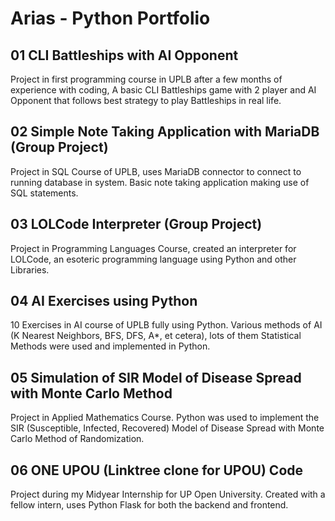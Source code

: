 # Arias - Python Portfolio

## 01 CLI Battleships with AI Opponent
Project in first programming course in UPLB after a few months of experience with coding, A basic CLI Battleships game with 2 player and AI Opponent that follows best strategy to play Battleships in real life.

## 02 Simple Note Taking Application with MariaDB (Group Project)
Project in SQL Course of UPLB, uses MariaDB connector to connect to running database in system. Basic note taking application making use of SQL statements.

## 03 LOLCode Interpreter (Group Project)
Project in Programming Languages Course, created an interpreter for LOLCode, an esoteric programming language using Python and other Libraries.

## 04 AI Exercises using Python
10 Exercises in AI course of UPLB fully using Python. Various methods of AI (K Nearest Neighbors, BFS, DFS, A*, et cetera), lots of them Statistical Methods were used and implemented in Python.

## 05 Simulation of SIR Model of Disease Spread with Monte Carlo Method
Project in Applied Mathematics Course. Python was used to implement the SIR (Susceptible, Infected, Recovered) Model of Disease Spread with Monte Carlo Method of Randomization.

## 06 ONE UPOU (Linktree clone for UPOU) Code
Project during my Midyear Internship for UP Open University. Created with a fellow intern, uses Python Flask for both the backend and frontend.
